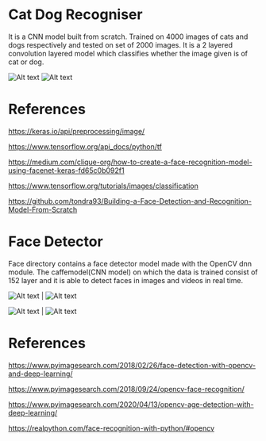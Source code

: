 # Cat Dog Recogniser

It is a CNN model built from scratch. Trained on 4000 images of cats and dogs respectively and tested on set of 2000 images. It is a 2 layered convolution layered model
which classifies whether the image given is of cat or dog.

![Alt text](https://github.com/RAWXDIVYANSH/face_recognition_security_system/blob/main/dataset/single_prediction/cat_or_dog_1.jpg?raw=true
)
![Alt text](https://github.com/RAWXDIVYANSH/face_recognition_security_system/blob/main/dataset/single_prediction/cat_or_dog_2.jpg?raw=true
)

# References

https://keras.io/api/preprocessing/image/ 

https://www.tensorflow.org/api_docs/python/tf

https://medium.com/clique-org/how-to-create-a-face-recognition-model-using-facenet-keras-fd65c0b092f1

https://www.tensorflow.org/tutorials/images/classification

https://github.com/tondra93/Building-a-Face-Detection-and-Recognition-Model-From-Scratch


# Face Detector

Face directory contains a face detector model made with the OpenCV dnn module. The caffemodel(CNN model) on which the data is trained consist of 152 layer and it is able to detect faces in images and videos in real time.

![Alt text](https://github.com/RAWXDIVYANSH/face_recognition_security_system/blob/main/face/images/5.jpg) | ![Alt text](https://github.com/RAWXDIVYANSH/face_recognition_security_system/blob/main/face/Screenshot%202021-07-04%20215606.png)


![Alt text](https://github.com/RAWXDIVYANSH/face_recognition_security_system/blob/main/face/images/6.jpg)  | ![Alt text](https://github.com/RAWXDIVYANSH/face_recognition_security_system/blob/main/face/Screenshot%202021-07-04%20215648.png)


# References

https://www.pyimagesearch.com/2018/02/26/face-detection-with-opencv-and-deep-learning/

https://www.pyimagesearch.com/2018/09/24/opencv-face-recognition/

https://www.pyimagesearch.com/2020/04/13/opencv-age-detection-with-deep-learning/

https://realpython.com/face-recognition-with-python/#opencv
